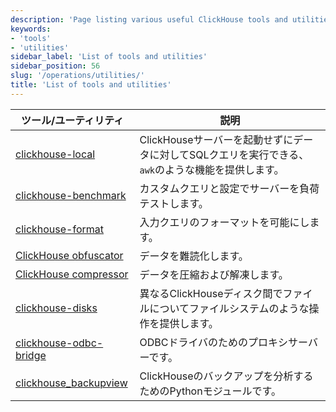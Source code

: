 ```yaml
---
description: 'Page listing various useful ClickHouse tools and utilities.'
keywords:
- 'tools'
- 'utilities'
sidebar_label: 'List of tools and utilities'
sidebar_position: 56
slug: '/operations/utilities/'
title: 'List of tools and utilities'
---
```




| ツール/ユーティリティ | 説明 |
|------|-------------|
|[clickhouse-local](../../operations/utilities/clickhouse-local.md) | ClickHouseサーバーを起動せずにデータに対してSQLクエリを実行できる、`awk`のような機能を提供します。|
|[clickhouse-benchmark](../../operations/utilities/clickhouse-benchmark.md) | カスタムクエリと設定でサーバーを負荷テストします。|
| [clickhouse-format](../../operations/utilities/clickhouse-format.md) | 入力クエリのフォーマットを可能にします。|
|[ClickHouse obfuscator](../../operations/utilities/clickhouse-obfuscator.md) | データを難読化します。|
|[ClickHouse compressor](../../operations/utilities/clickhouse-compressor.md) | データを圧縮および解凍します。|
| [clickhouse-disks](../../operations/utilities/clickhouse-disks.md) | 異なるClickHouseディスク間でファイルについてファイルシステムのような操作を提供します。|
| [clickhouse-odbc-bridge](../../operations/utilities/odbc-bridge.md) | ODBCドライバのためのプロキシサーバーです。|
| [clickhouse_backupview](../../operations/utilities/backupview.md) | ClickHouseのバックアップを分析するためのPythonモジュールです。|
